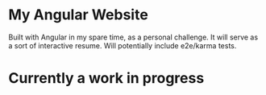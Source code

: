 # My Angular Website

Built with Angular in my spare time, as a personal challenge. It will serve as a sort of interactive resume. Will potentially include e2e/karma tests.

# Currently a work in progress

